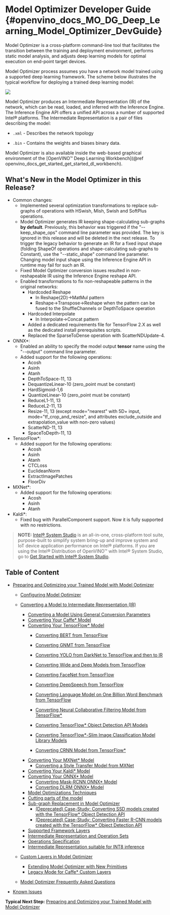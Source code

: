 # Model Optimizer Developer Guide {#openvino_docs_MO_DG_Deep_Learning_Model_Optimizer_DevGuide}

Model Optimizer is a cross-platform command-line tool that facilitates the transition between the training and deployment environment, performs static model analysis, and adjusts deep learning models for optimal execution on end-point target devices.

Model Optimizer process assumes you have a network model trained using a supported deep learning framework. The scheme below illustrates the typical workflow for deploying a trained deep learning model:

![](img/workflow_steps.png)

Model Optimizer produces an Intermediate Representation (IR) of the network, which can be read, loaded, and inferred with the Inference Engine. The Inference Engine API offers a unified API across a number of supported Intel® platforms. The Intermediate Representation is a pair of files describing the model:

*  <code>.xml</code> - Describes the network topology

*  <code>.bin</code> - Contains the weights and biases binary data.

Model Optimizer is also available inside the web-based graphical environment of the [OpenVINO™ Deep Learning Workbench](@ref openvino_docs_get_started_get_started_dl_workbench).

## What's New in the Model Optimizer in this Release?

* Common changes:
    * Implemented several optimization transformations to replace sub-graphs of operations with HSwish, Mish, Swish and SoftPlus operations.
    * Model Optimizer generates IR keeping shape-calculating sub-graphs **by default**. Previously, this behavior was triggered if the "--keep_shape_ops" command line parameter was provided. The key is ignored in this release and will be deleted in the next release. To trigger the legacy behavior to generate an IR for a fixed input shape (folding ShapeOf operations and shape-calculating sub-graphs to Constant), use the "--static_shape" command line parameter. Changing model input shape using the Inference Engine API in runtime may fail for such an IR.
    * Fixed Model Optimizer conversion issues resulted in non-reshapeable IR using the Inference Engine reshape API.
    * Enabled transformations to fix non-reshapeable patterns in the original networks:
        * Hardcoded Reshape
            * In Reshape(2D)->MatMul pattern
            * Reshape->Transpose->Reshape when the pattern can be fused to the ShuffleChannels or DepthToSpace operation
        * Hardcoded Interpolate
            * In Interpolate->Concat pattern
        * Added a dedicated requirements file for TensorFlow 2.X as well as the dedicated install prerequisites scripts.
        * Replaced the SparseToDense operation with ScatterNDUpdate-4.
* ONNX*:
    * Enabled an ability to specify the model output **tensor** name using the "--output" command line parameter.
    * Added support for the following operations:
        * Acosh
        * Asinh
        * Atanh
        * DepthToSpace-11, 13
        * DequantizeLinear-10 (zero_point must be constant)
        * HardSigmoid-1,6
        * QuantizeLinear-10 (zero_point must be constant)
        * ReduceL1-11, 13
        * ReduceL2-11, 13
        * Resize-11, 13 (except mode="nearest" with 5D+ input, mode="tf_crop_and_resize", and attributes exclude_outside and extrapolation_value with non-zero values)
        * ScatterND-11, 13
        * SpaceToDepth-11, 13
* TensorFlow*:
    * Added support for the following operations:
        * Acosh
        * Asinh
        * Atanh
        * CTCLoss
        * EuclideanNorm
        * ExtractImagePatches
        * FloorDiv
* MXNet*:
    * Added support for the following operations:
        * Acosh
        * Asinh
        * Atanh
* Kaldi*:
    * Fixed bug with ParallelComponent support. Now it is fully supported with no restrictions.

> **NOTE:** 
> [Intel® System Studio](https://software.intel.com/en-us/system-studio) is an all-in-one, cross-platform tool suite, purpose-built to simplify system bring-up and improve system and IoT device application performance on Intel® platforms. If you are using the Intel® Distribution of OpenVINO™ with Intel® System Studio, go to [Get Started with Intel® System Studio](https://software.intel.com/en-us/articles/get-started-with-openvino-and-intel-system-studio-2019).

## Table of Content

* [Preparing and Optimizing your Trained Model with Model Optimizer](prepare_model/Prepare_Trained_Model.md)
    * [Configuring Model Optimizer](prepare_model/Config_Model_Optimizer.md)
    * [Converting a Model to Intermediate Representation (IR)](prepare_model/convert_model/Converting_Model.md)
        * [Converting a Model Using General Conversion Parameters](prepare_model/convert_model/Converting_Model_General.md)
        * [Converting Your Caffe* Model](prepare_model/convert_model/Convert_Model_From_Caffe.md)
        * [Converting Your TensorFlow* Model](prepare_model/convert_model/Convert_Model_From_TensorFlow.md)
            * [Converting BERT from TensorFlow](prepare_model/convert_model/tf_specific/Convert_BERT_From_Tensorflow.md)
            * [Converting GNMT from TensorFlow](prepare_model/convert_model/tf_specific/Convert_GNMT_From_Tensorflow.md)
            * [Converting YOLO from DarkNet to TensorFlow and then to IR](prepare_model/convert_model/tf_specific/Convert_YOLO_From_Tensorflow.md)
            * [Converting Wide and Deep Models from TensorFlow](prepare_model/convert_model/tf_specific/Convert_WideAndDeep_Family_Models.md)
            * [Converting FaceNet from TensorFlow](prepare_model/convert_model/tf_specific/Convert_FaceNet_From_Tensorflow.md)
            * [Converting DeepSpeech from TensorFlow](prepare_model/convert_model/tf_specific/Convert_DeepSpeech_From_Tensorflow.md)
            * [Converting Language Model on One Billion Word Benchmark from TensorFlow](prepare_model/convert_model/tf_specific/Convert_lm_1b_From_Tensorflow.md)
            * [Converting Neural Collaborative Filtering Model from TensorFlow*](prepare_model/convert_model/tf_specific/Convert_NCF_From_Tensorflow.md)

            * [Converting TensorFlow* Object Detection API Models](prepare_model/convert_model/tf_specific/Convert_Object_Detection_API_Models.md)
            * [Converting TensorFlow*-Slim Image Classification Model Library Models](prepare_model/convert_model/tf_specific/Convert_Slim_Library_Models.md)
            * [Converting CRNN Model from TensorFlow*](prepare_model/convert_model/tf_specific/Convert_CRNN_From_Tensorflow.md)
        * [Converting Your MXNet* Model](prepare_model/convert_model/Convert_Model_From_MxNet.md)
            * [Converting a Style Transfer Model from MXNet](prepare_model/convert_model/mxnet_specific/Convert_Style_Transfer_From_MXNet.md)
        * [Converting Your Kaldi* Model](prepare_model/convert_model/Convert_Model_From_Kaldi.md)
        * [Converting Your ONNX* Model](prepare_model/convert_model/Convert_Model_From_ONNX.md)
            * [Converting Mask-RCNN ONNX* Model](prepare_model/convert_model/onnx_specific/Convert_Mask_RCNN.md)
            * [Converting DLRM ONNX* Model](prepare_model/convert_model/onnx_specific/Convert_DLRM.md)
        * [Model Optimizations Techniques](prepare_model/Model_Optimization_Techniques.md)
        * [Cutting parts of the model](prepare_model/convert_model/Cutting_Model.md)
        * [Sub-graph Replacement in Model Optimizer](prepare_model/customize_model_optimizer/Subgraph_Replacement_Model_Optimizer.md)
            * [(Deprecated) Case-Study: Converting SSD models created with the TensorFlow* Object Detection API](prepare_model/customize_model_optimizer/TensorFlow_SSD_ObjectDetection_API.md)
            * [(Deprecated) Case-Study: Converting Faster R-CNN models created with the TensorFlow* Object Detection API](prepare_model/customize_model_optimizer/TensorFlow_Faster_RCNN_ObjectDetection_API.md)
        * [Supported Framework Layers](prepare_model/Supported_Frameworks_Layers.md)
        * [Intermediate Representation and Operation Sets](IR_and_opsets.md)
        * [Operations Specification](../ops/opset.md)
        * [Intermediate Representation suitable for INT8 inference](prepare_model/convert_model/IR_suitable_for_INT8_inference.md)

    * [Custom Layers in Model Optimizer](prepare_model/customize_model_optimizer/Customize_Model_Optimizer.md)
        * [Extending Model Optimizer with New Primitives](prepare_model/customize_model_optimizer/Extending_Model_Optimizer_with_New_Primitives.md)
        * [Legacy Mode for Caffe* Custom Layers](prepare_model/customize_model_optimizer/Legacy_Mode_for_Caffe_Custom_Layers.md)

    * [Model Optimizer Frequently Asked Questions](prepare_model/Model_Optimizer_FAQ.md)

* [Known Issues](Known_Issues_Limitations.md)

**Typical Next Step:** [Preparing and Optimizing your Trained Model with Model Optimizer](prepare_model/Prepare_Trained_Model.md)
